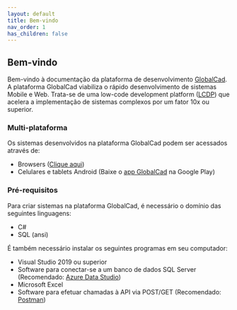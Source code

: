 ```yaml
---
layout: default
title: Bem-vindo
nav_order: 1
has_children: false
---
```

## Bem-vindo

Bem-vindo à documentação da plataforma de desenvolvimento [GlobalCad](https://www.globalcad.com.br). A plataforma GlobalCad viabiliza o rápido desenvolvimento de sistemas Mobile e Web. Trata-se de uma low-code development platform ([LCDP](https://en.wikipedia.org/wiki/Low-code_development_platform)) que acelera a implementação de sistemas complexos por um fator 10x ou superior.

### Multi-plataforma

Os sistemas desenvolvidos na plataforma GlobalCad podem ser acessados através de:

- Browsers ([Clique aqui](https://app.globalcad.com.br))
- Celulares e tablets Android (Baixe o [app GlobalCad](https://play.google.com/store/apps/details?id=globalcad.services) na Google Play)

### Pré-requisitos

Para criar sistemas na plataforma GlobalCad, é necessário o domínio das seguintes linguagens:

- C#
- SQL (ansi)

É também necessário instalar os seguintes programas em seu computador:

- Visual Studio 2019 ou superior
- Software para conectar-se a um banco de dados SQL Server (Recomendado: [Azure Data Studio](https://docs.microsoft.com/pt-br/sql/azure-data-studio/download-azure-data-studio?view=sql-server-ver15))
- Microsoft Excel
- Software para efetuar chamadas à API via POST/GET (Recomendado: [Postman](https://www.postman.com/))
